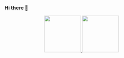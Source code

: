 ### Hi there 👋

<!--
**douglasbgodoy/douglasbgodoy** is a ✨ _special_ ✨ repository because its `README.md` (this file) appears on your GitHub profile.

Here are some ideas to get you started:

- 🔭 I’m currently working on ...
- 🌱 I’m currently learning ...
- 👯 I’m looking to collaborate on ...
- 🤔 I’m looking for help with ...
- 💬 Ask me about ...
- 📫 How to reach me: ...
- 😄 Pronouns: ...
- ⚡ Fun fact: ...
-->

<div align="center">
  <a href="https://github.com/douglasbgodoy">
   
  <img height="120em" src="https://github-readme-stats.vercel.app/api?username=douglasbgodoy&show_icons=true&theme=dark&include_all_commits=true&count_private=true"/>
  <img height="120em" src="https://github-readme-stats.vercel.app/api/top-langs/?username=douglasbgodoy&layout=compact&langs_count=7&theme=dark"/>
</div>
  
  ##
  
  
